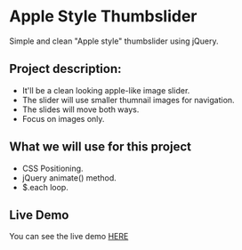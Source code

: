 # Apple Style Thumbslider

Simple and clean "Apple style" thumbslider using jQuery.

## Project description:

* It'll be a clean looking apple-like image slider.
* The slider will use smaller thumnail images for navigation.
* The slides will move both ways.
* Focus on images only.

## What we will use for this project

* CSS Positioning.
* jQuery animate() method.
* $.each loop.

## Live Demo

You can see the live demo [HERE]()

